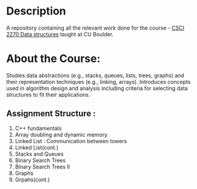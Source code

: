 # Description 

A repository containing all the relevant work done for the course - [CSCI 2270 Data structures](https://experts.colorado.edu/display/coursename_103642) taught at CU Boulder.


# About the Course:

Studies data abstractions (e.g., stacks, queues, lists, trees, graphs) and their representation techniques (e.g., linking, arrays). Introduces concepts used in algorithm design and analysis including criteria for selecting data structures to fit their applications.

## Assignment Structure :

1. C++ fundamentals
2. Array doubling and dynamic memory
3. Linked List : Communication between towers
4. Linked List(cont.)
5. Stacks and Queues
6. Binary Search Trees
7. Binary Search Trees II
8. Graphs
9. Grpahs(cont.)

